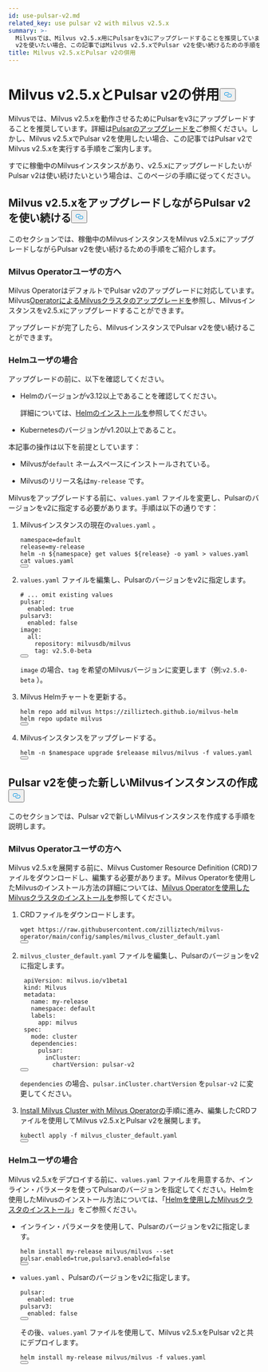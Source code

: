```yaml
---
id: use-pulsar-v2.md
related_key: use pulsar v2 with milvus v2.5.x
summary: >-
  Milvusでは、Milvus v2.5.x用にPulsarをv3にアップグレードすることを推奨しています。しかし、Pulsar
  v2を使いたい場合、この記事ではMilvus v2.5.xでPulsar v2を使い続けるための手順を説明します。
title: Milvus v2.5.xとPulsar v2の併用
---
```

<h1 id="Use-Pulsar-v2-with-Milvus-v25x" class="common-anchor-header">Milvus v2.5.xとPulsar v2の併用<button data-href="#Use-Pulsar-v2-with-Milvus-v25x" class="anchor-icon" translate="no">
      <svg translate="no"
        aria-hidden="true"
        focusable="false"
        height="20"
        version="1.1"
        viewBox="0 0 16 16"
        width="16"
      >
        <path
          fill="#0092E4"
          fill-rule="evenodd"
          d="M4 9h1v1H4c-1.5 0-3-1.69-3-3.5S2.55 3 4 3h4c1.45 0 3 1.69 3 3.5 0 1.41-.91 2.72-2 3.25V8.59c.58-.45 1-1.27 1-2.09C10 5.22 8.98 4 8 4H4c-.98 0-2 1.22-2 2.5S3 9 4 9zm9-3h-1v1h1c1 0 2 1.22 2 2.5S13.98 12 13 12H9c-.98 0-2-1.22-2-2.5 0-.83.42-1.64 1-2.09V6.25c-1.09.53-2 1.84-2 3.25C6 11.31 7.55 13 9 13h4c1.45 0 3-1.69 3-3.5S14.5 6 13 6z"
        ></path>
      </svg>
    </button></h1><p>Milvusでは、Milvus v2.5.xを動作させるためにPulsarをv3にアップグレードすることを推奨しています。詳細は<a href="/docs/ja/upgrade-pulsar-v3.md">Pulsarのアップグレードを</a>ご参照ください。しかし、Milvus v2.5.xでPulsar v2を使用したい場合、この記事ではPulsar v2でMilvus v2.5.xを実行する手順をご案内します。</p>
<p>すでに稼働中のMilvusインスタンスがあり、v2.5.xにアップグレードしたいがPulsar v2は使い続けたいという場合は、このページの手順に従ってください。</p>
<h2 id="Continue-using-Pulsar-v2-while-upgrading-Milvus-v25x" class="common-anchor-header">Milvus v2.5.xをアップグレードしながらPulsar v2を使い続ける<button data-href="#Continue-using-Pulsar-v2-while-upgrading-Milvus-v25x" class="anchor-icon" translate="no">
      <svg translate="no"
        aria-hidden="true"
        focusable="false"
        height="20"
        version="1.1"
        viewBox="0 0 16 16"
        width="16"
      >
        <path
          fill="#0092E4"
          fill-rule="evenodd"
          d="M4 9h1v1H4c-1.5 0-3-1.69-3-3.5S2.55 3 4 3h4c1.45 0 3 1.69 3 3.5 0 1.41-.91 2.72-2 3.25V8.59c.58-.45 1-1.27 1-2.09C10 5.22 8.98 4 8 4H4c-.98 0-2 1.22-2 2.5S3 9 4 9zm9-3h-1v1h1c1 0 2 1.22 2 2.5S13.98 12 13 12H9c-.98 0-2-1.22-2-2.5 0-.83.42-1.64 1-2.09V6.25c-1.09.53-2 1.84-2 3.25C6 11.31 7.55 13 9 13h4c1.45 0 3-1.69 3-3.5S14.5 6 13 6z"
        ></path>
      </svg>
    </button></h2><p>このセクションでは、稼働中のMilvusインスタンスをMilvus v2.5.xにアップグレードしながらPulsar v2を使い続けるための手順をご紹介します。</p>
<h3 id="For-Milvus-Operator-users" class="common-anchor-header">Milvus Operatorユーザの方へ</h3><p>Milvus OperatorはデフォルトでPulsar v2のアップグレードに対応しています。Milvus<a href="/docs/ja/upgrade_milvus_cluster-operator.md">OperatorによるMilvusクラスタのアップグレードを</a>参照し、Milvusインスタンスをv2.5.xにアップグレードすることができます。</p>
<p>アップグレードが完了したら、MilvusインスタンスでPulsar v2を使い続けることができます。</p>
<h3 id="For-Helm-users" class="common-anchor-header">Helmユーザの場合</h3><p>アップグレードの前に、以下を確認してください。</p>
<ul>
<li><p>Helmのバージョンがv3.12以上であることを確認してください。</p>
<p>詳細については、<a href="https://helm.sh/docs/intro/install/">Helmのインストールを</a>参照してください。</p></li>
<li><p>Kubernetesのバージョンがv1.20以上であること。</p></li>
</ul>
<p>本記事の操作は以下を前提としています：</p>
<ul>
<li><p>Milvusが<code translate="no">default</code> ネームスペースにインストールされている。</p></li>
<li><p>Milvusのリリース名は<code translate="no">my-release</code> です。</p></li>
</ul>
<p>Milvusをアップグレードする前に、<code translate="no">values.yaml</code> ファイルを変更し、Pulsarのバージョンをv2に指定する必要があります。手順は以下の通りです：</p>
<ol>
<li><p>Milvusインスタンスの現在の<code translate="no">values.yaml</code> 。</p>
<pre><code translate="no" class="language-bash">namespace=default
release=my-release
helm -n <span class="hljs-variable">${namespace}</span> get values <span class="hljs-variable">${release}</span> -o yaml &gt; values.yaml
<span class="hljs-built_in">cat</span> values.yaml
<button class="copy-code-btn"></button></code></pre></li>
<li><p><code translate="no">values.yaml</code> ファイルを編集し、Pulsarのバージョンをv2に指定します。</p>
<pre><code translate="no" class="language-yaml"><span class="hljs-comment"># ... omit existing values</span>
pulsar:
  enabled: <span class="hljs-literal">true</span>
pulsarv3:
  enabled: <span class="hljs-literal">false</span>
image:
  all:
    repository: milvusdb/milvus
    tag: v2.5.0-beta 
<button class="copy-code-btn"></button></code></pre>
<p><code translate="no">image</code> の場合、<code translate="no">tag</code> を希望のMilvusバージョンに変更します（例:<code translate="no">v2.5.0-beta</code> ）。</p></li>
<li><p>Milvus Helmチャートを更新する。</p>
<pre><code translate="no" class="language-bash">helm repo <span class="hljs-keyword">add</span> milvus https:<span class="hljs-comment">//zilliztech.github.io/milvus-helm</span>
helm repo update milvus
<button class="copy-code-btn"></button></code></pre></li>
<li><p>Milvusインスタンスをアップグレードする。</p>
<pre><code translate="no" class="language-bash">helm -n <span class="hljs-variable">$namespace</span> upgrade <span class="hljs-variable">$releaase</span> milvus/milvus -f values.yaml
<button class="copy-code-btn"></button></code></pre></li>
</ol>
<h2 id="Creating-a-new-Milvus-instance-with-Pulsar-v2" class="common-anchor-header">Pulsar v2を使った新しいMilvusインスタンスの作成<button data-href="#Creating-a-new-Milvus-instance-with-Pulsar-v2" class="anchor-icon" translate="no">
      <svg translate="no"
        aria-hidden="true"
        focusable="false"
        height="20"
        version="1.1"
        viewBox="0 0 16 16"
        width="16"
      >
        <path
          fill="#0092E4"
          fill-rule="evenodd"
          d="M4 9h1v1H4c-1.5 0-3-1.69-3-3.5S2.55 3 4 3h4c1.45 0 3 1.69 3 3.5 0 1.41-.91 2.72-2 3.25V8.59c.58-.45 1-1.27 1-2.09C10 5.22 8.98 4 8 4H4c-.98 0-2 1.22-2 2.5S3 9 4 9zm9-3h-1v1h1c1 0 2 1.22 2 2.5S13.98 12 13 12H9c-.98 0-2-1.22-2-2.5 0-.83.42-1.64 1-2.09V6.25c-1.09.53-2 1.84-2 3.25C6 11.31 7.55 13 9 13h4c1.45 0 3-1.69 3-3.5S14.5 6 13 6z"
        ></path>
      </svg>
    </button></h2><p>このセクションでは、Pulsar v2で新しいMilvusインスタンスを作成する手順を説明します。</p>
<h3 id="For-Milvus-Operator-users" class="common-anchor-header">Milvus Operatorユーザの方へ</h3><p>Milvus v2.5.xを展開する前に、Milvus Customer Resource Definition (CRD)ファイルをダウンロードし、編集する必要があります。Milvus Operatorを使用したMilvusのインストール方法の詳細については、<a href="/docs/ja/install_cluster-milvusoperator.md">Milvus Operatorを使用したMilvusクラスタのインストールを</a>参照してください。</p>
<ol>
<li><p>CRDファイルをダウンロードします。</p>
<pre><code translate="no" class="language-bash">wget <span class="hljs-attr">https</span>:<span class="hljs-comment">//raw.githubusercontent.com/zilliztech/milvus-operator/main/config/samples/milvus_cluster_default.yaml</span>
<button class="copy-code-btn"></button></code></pre></li>
<li><p><code translate="no">milvus_cluster_default.yaml</code> ファイルを編集し、Pulsarのバージョンをv2に指定します。</p>
<pre><code translate="no" class="language-yaml"> <span class="hljs-attr">apiVersion</span>: milvus.<span class="hljs-property">io</span>/v1beta1
 <span class="hljs-attr">kind</span>: <span class="hljs-title class_">Milvus</span>
 <span class="hljs-attr">metadata</span>:
   <span class="hljs-attr">name</span>: my-release
   <span class="hljs-attr">namespace</span>: <span class="hljs-keyword">default</span>
   <span class="hljs-attr">labels</span>:
     <span class="hljs-attr">app</span>: milvus
 <span class="hljs-attr">spec</span>:
   <span class="hljs-attr">mode</span>: cluster
   <span class="hljs-attr">dependencies</span>:
     <span class="hljs-attr">pulsar</span>:
       <span class="hljs-attr">inCluster</span>:
         <span class="hljs-attr">chartVersion</span>: pulsar-v2
<button class="copy-code-btn"></button></code></pre>
<p><code translate="no">dependencies</code> の場合、<code translate="no">pulsar.inCluster.chartVersion</code> を<code translate="no">pulsar-v2</code> に変更してください。</p></li>
<li><p><a href="https://milvus.io/docs/install_cluster-milvusoperator.md#Deploy-Milvus">Install Milvus Cluster with Milvus Operatorの</a>手順に進み、編集したCRDファイルを使用してMilvus v2.5.xとPulsar v2を展開します。</p>
<pre><code translate="no" class="language-bash">kubectl apply -f milvus_cluster_default.yaml
<button class="copy-code-btn"></button></code></pre></li>
</ol>
<h3 id="For-Helm-users" class="common-anchor-header">Helmユーザの場合</h3><p>Milvus v2.5.xをデプロイする前に、<code translate="no">values.yaml</code> ファイルを用意するか、インライン・パラメータを使ってPulsarのバージョンを指定してください。Helmを使用したMilvusのインストール方法については、「<a href="/docs/ja/install_cluster-helm.md">Helmを使用したMilvusクラスタのインストール</a>」をご参照ください。</p>
<ul>
<li><p>インライン・パラメータを使用して、Pulsarのバージョンをv2に指定します。</p>
<pre><code translate="no" class="language-bash">helm install my-release milvus/milvus --<span class="hljs-built_in">set</span> pulsar.enabled=<span class="hljs-literal">true</span>,pulsarv3.enabled=<span class="hljs-literal">false</span>
<button class="copy-code-btn"></button></code></pre></li>
<li><p><code translate="no">values.yaml</code> 、Pulsarのバージョンをv2に指定します。</p>
<pre><code translate="no" class="language-yaml"><span class="hljs-attr">pulsar</span>:
  <span class="hljs-attr">enabled</span>: <span class="hljs-literal">true</span>
<span class="hljs-attr">pulsarv3</span>:
  <span class="hljs-attr">enabled</span>: <span class="hljs-literal">false</span>
<button class="copy-code-btn"></button></code></pre>
<p>その後、<code translate="no">values.yaml</code> ファイルを使用して、Milvus v2.5.xをPulsar v2と共にデプロイします。</p>
<pre><code translate="no" class="language-bash">helm install my-release milvus/milvus -f values.yaml
<button class="copy-code-btn"></button></code></pre></li>
</ul>
